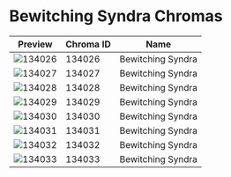 # Bewitching Syndra Chromas

| Preview | Chroma ID | Name |
|---------|-----------|------|
| ![134026](https://raw.communitydragon.org/latest/plugins/rcp-be-lol-game-data/global/default/v1/champion-chroma-images/134/134026.png) | 134026 | Bewitching Syndra |
| ![134027](https://raw.communitydragon.org/latest/plugins/rcp-be-lol-game-data/global/default/v1/champion-chroma-images/134/134027.png) | 134027 | Bewitching Syndra |
| ![134028](https://raw.communitydragon.org/latest/plugins/rcp-be-lol-game-data/global/default/v1/champion-chroma-images/134/134028.png) | 134028 | Bewitching Syndra |
| ![134029](https://raw.communitydragon.org/latest/plugins/rcp-be-lol-game-data/global/default/v1/champion-chroma-images/134/134029.png) | 134029 | Bewitching Syndra |
| ![134030](https://raw.communitydragon.org/latest/plugins/rcp-be-lol-game-data/global/default/v1/champion-chroma-images/134/134030.png) | 134030 | Bewitching Syndra |
| ![134031](https://raw.communitydragon.org/latest/plugins/rcp-be-lol-game-data/global/default/v1/champion-chroma-images/134/134031.png) | 134031 | Bewitching Syndra |
| ![134032](https://raw.communitydragon.org/latest/plugins/rcp-be-lol-game-data/global/default/v1/champion-chroma-images/134/134032.png) | 134032 | Bewitching Syndra |
| ![134033](https://raw.communitydragon.org/latest/plugins/rcp-be-lol-game-data/global/default/v1/champion-chroma-images/134/134033.png) | 134033 | Bewitching Syndra |